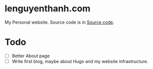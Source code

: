 # lenguyenthanh.com
My Personal website. Source code is in [Source code](https://github.com/lenguyenthanh/website).

# Todo
- [ ] Better About page
- [ ] Write first blog, maybe about Hugo and my website infrastructure.
